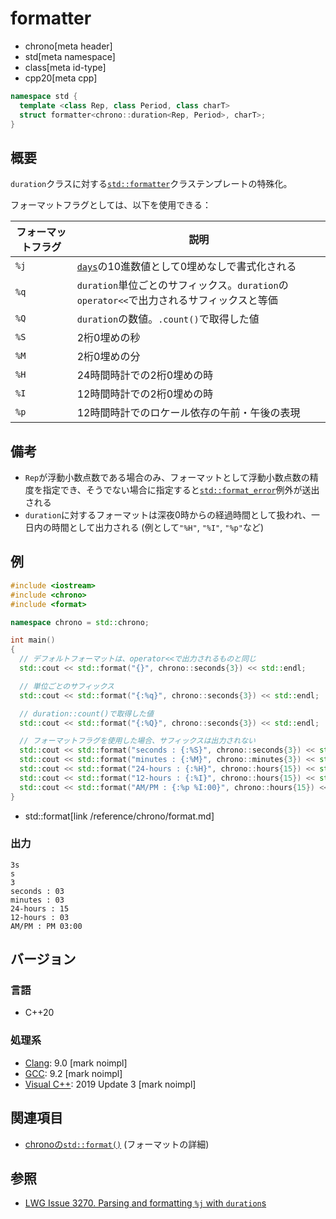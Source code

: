 # formatter
* chrono[meta header]
* std[meta namespace]
* class[meta id-type]
* cpp20[meta cpp]

```cpp
namespace std {
  template <class Rep, class Period, class charT>
  struct formatter<chrono::duration<Rep, Period>, charT>;
}
```

## 概要
`duration`クラスに対する[`std::formatter`](/reference/format/formatter.md)クラステンプレートの特殊化。

フォーマットフラグとしては、以下を使用できる：

| フォーマットフラグ | 説明 |
|--------------------|------|
| `%j` | [`days`](/reference/chrono/duration_aliases.md)の10進数値として0埋めなしで書式化される |
| `%q` | `duration`単位ごとのサフィックス。`duration`の`operator<<`で出力されるサフィックスと等価 |
| `%Q` | `duration`の数値。`.count()`で取得した値 |
| `%S` | 2桁0埋めの秒 |
| `%M` | 2桁0埋めの分 |
| `%H` | 24時間時計での2桁0埋めの時 |
| `%I` | 12時間時計での2桁0埋めの時 |
| `%p` | 12時間時計でのロケール依存の午前・午後の表現 |

## 備考
- `Rep`が浮動小数点数である場合のみ、フォーマットとして浮動小数点数の精度を指定でき、そうでない場合に指定すると[`std::format_error`](/reference/format/format_error.md)例外が送出される
- `duration`に対するフォーマットは深夜0時からの経過時間として扱われ、一日内の時間として出力される (例として`"%H"`, `"%I"`, `"%p"`など)


## 例
```cpp example
#include <iostream>
#include <chrono>
#include <format>

namespace chrono = std::chrono;

int main()
{
  // デフォルトフォーマットは、operator<<で出力されるものと同じ
  std::cout << std::format("{}", chrono::seconds{3}) << std::endl;

  // 単位ごとのサフィックス
  std::cout << std::format("{:%q}", chrono::seconds{3}) << std::endl;

  // duration::count()で取得した値
  std::cout << std::format("{:%Q}", chrono::seconds{3}) << std::endl;

  // フォーマットフラグを使用した場合、サフィックスは出力されない
  std::cout << std::format("seconds : {:%S}", chrono::seconds{3}) << std::endl;
  std::cout << std::format("minutes : {:%M}", chrono::minutes{3}) << std::endl;
  std::cout << std::format("24-hours : {:%H}", chrono::hours{15}) << std::endl;
  std::cout << std::format("12-hours : {:%I}", chrono::hours{15}) << std::endl;
  std::cout << std::format("AM/PM : {:%p %I:00}", chrono::hours{15}) << std::endl;
}
```
* std::format[link /reference/chrono/format.md]

### 出力
```
3s
s
3
seconds : 03
minutes : 03
24-hours : 15
12-hours : 03
AM/PM : PM 03:00
```

## バージョン
### 言語
- C++20

### 処理系
- [Clang](/implementation.md#clang): 9.0 [mark noimpl]
- [GCC](/implementation.md#gcc): 9.2 [mark noimpl]
- [Visual C++](/implementation.md#visual_cpp): 2019 Update 3 [mark noimpl]


## 関連項目
- [chronoの`std::format()`](/reference/chrono/format.md) (フォーマットの詳細)


## 参照
- [LWG Issue 3270. Parsing and formatting `%j` with `duration`s](http://www.open-std.org/jtc1/sc22/wg21/docs/papers/2020/p2117r0.html#3270)
